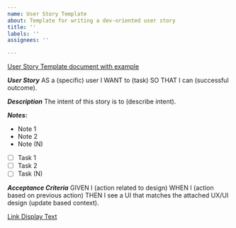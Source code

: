 ```yaml
---
name: User Story Template
about: Template for writing a dev-oriented user story
title: ''
labels: ''
assignees: ''

---
```


[User Story Template document with example](https://docs.google.com/document/d/16CaKvAQzBrsAvKle0ieSUCQpYvCCXp8v/edit?usp=drive_link&ouid=114998196991908490567&rtpof=true&sd=true)

**_User Story_**
AS a (specific) user I WANT to (task) SO THAT I can (successful outcome).

**_Description_**
The intent of this story is to (describe intent).

**_Notes:_**
- Note 1
- Note 2
- Note (N)
- [ ] Task 1
- [ ] Task 2
- [ ] Task (N)

**_Acceptance Criteria_**
GIVEN I (action related to design) WHEN I (action based on previous action) THEN I see a UI that matches the attached UX/UI design (update based context).

[Link Display Text](url)
